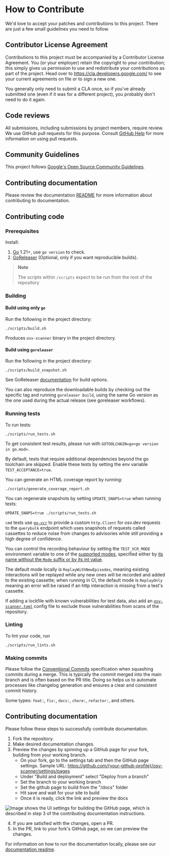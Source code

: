 # How to Contribute

We'd love to accept your patches and contributions to this project. There are
just a few small guidelines you need to follow.

## Contributor License Agreement

Contributions to this project must be accompanied by a Contributor License
Agreement. You (or your employer) retain the copyright to your contribution;
this simply gives us permission to use and redistribute your contributions as
part of the project. Head over to <https://cla.developers.google.com/> to see
your current agreements on file or to sign a new one.

You generally only need to submit a CLA once, so if you've already submitted one
(even if it was for a different project), you probably don't need to do it
again.

## Code reviews

All submissions, including submissions by project members, require review. We
use GitHub pull requests for this purpose. Consult
[GitHub Help](https://help.github.com/articles/about-pull-requests/) for more
information on using pull requests.

## Community Guidelines

This project follows
[Google's Open Source Community Guidelines](https://opensource.google.com/conduct/).

## Contributing documentation

Please review the documentation [README](docs/README.md) for more information about contributing to documentation.

## Contributing code

### Prerequisites

Install:

1. [Go](https://go.dev/) 1.21+, use `go version` to check.
2. [GoReleaser](https://goreleaser.com/) (Optional, only if you want reproducible builds).

> **Note**
>
> The scripts within `/scripts` expect to be run from the root of the repository

### Building

#### Build using only `go`

Run the following in the project directory:

```shell
./scripts/build.sh
```

Produces `osv-scanner` binary in the project directory.

#### Build using `goreleaser`

Run the following in the project directory:

```shell
./scripts/build_snapshot.sh
```

See GoReleaser [documentation](https://goreleaser.com/cmd/goreleaser_build/) for build options.

You can also reproduce the downloadable builds by checking out the specific tag and running `goreleaser build`,
using the same Go version as the one used during the actual release (see goreleaser workflows).

### Running tests

To run tests:

```shell
./scripts/run_tests.sh
```

To get consistent test results, please run with `GOTOOLCHAIN=go<go version in go.mod>`.

By default, tests that require additional dependencies beyond the go toolchain are skipped.
Enable these tests by setting the env variable `TEST_ACCEPTANCE=true`.

You can generate an HTML coverage report by running:

```shell
./scripts/generate_coverage_report.sh
```

You can regenerate snapshots by setting `UPDATE_SNAPS=true` when running tests:

```shell
UPDATE_SNAPS=true ./scripts/run_tests.sh
```

`cmd` tests use [`go-vcr`](https://github.com/dnaeon/go-vcr) to provide a custom `http.Client` for osv.dev requests to the `querybulk` endpoint which uses
snapshots of requests called cassettes to reduce noise from changes to advisories while still providing a high degree
of confidence.

You can control the recording behaviour by setting the `TEST_VCR_MODE` environment variable to one of the [supported modes](https://github.com/dnaeon/go-vcr/blob/v4/pkg/recorder/recorder.go#L51),
specified either by [its name without the `Mode` suffix or by its int value](./cmd/osv-scanner/internal/testcmd/vcr.go#L16).

The default mode locally is `ReplayWithNewEpisodes`, meaning existing interactions will be replayed while any new ones will
be recorded and added to the existing cassette; when running in CI, the default mode is `ReplayOnly` meaning an error will be
raised if an http interaction is missing from a test's cassette.

If adding a lockfile with known vulnerabilities for test data, also add an [`osv-scanner.toml`](https://google.github.io/osv-scanner/configuration/) config file to exclude those vulnerabilities from scans of the repository.

### Linting

To lint your code, run

```shell
./scripts/run_lints.sh
```

### Making commits

Please follow the [Conventional Commits](https://www.conventionalcommits.org/en/v1.0.0/) specification when squashing commits during a merge. This is typically the commit merged into the main branch and is often based on the PR title. Doing so helps us to automate processes like changelog generation and ensures a clear and consistent commit history.

Some types: `feat:`, `fix:`, `docs:`, `chore:`, `refactor:`, and others.

## Contributing documentation

Please follow these steps to successfully contribute documentation.

1. Fork the repository.
2. Make desired documentation changes.
3. Preview the changes by spinning up a GitHub page for your fork, building from your working branch.
   <!-- markdown-link-check-disable-next-line -->
   - On your fork, go to the settings tab and then the GitHub page settings. Sample URL: https://github.com/{your-github-profile}/osv-scanner/settings/pages
   - Under "Build and deployment" select "Deploy from a branch"
   - Set the branch to your working branch
   - Set the github page to build from the "/docs" folder
   - Hit save and wait for your site to build
   - Once it is ready, click the link and preview the docs

![Image shows the UI settings for building the GitHub page, which is described in step 3 of the contributing documentation instructions.](docs/images/github-page.png)

4. If you are satisfied with the changes, open a PR.
5. In the PR, link to your fork's GitHub page, so we can preview the changes.

For information on how to run the documentation locally, please see our [documentation readme](https://github.com/google/osv-scanner/blob/main/docs/README.md/#running-docs-locally).
